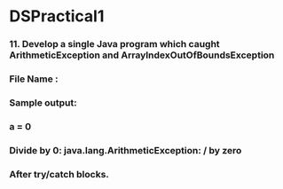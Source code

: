 # DSPractical1
### 11.	Develop a single Java program which caught ArithmeticException and ArrayIndexOutOfBoundsException 
### File Name :
### Sample output: 
### a = 0
### Divide by 0: java.lang.ArithmeticException: / by zero
### After try/catch blocks.
